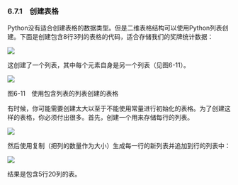    

### 6.7.1　创建表格

Python没有适合创建表格的数据类型。但是二维表格结构可以使用Python列表创建。下面是创建包含8行3列的表格的代码，适合存储我们的奖牌统计数据：

![](../Images/image06652.gif)

这创建了一个列表，其中每个元素自身是另一个列表（见图6-11）。

![](0-Assets/Epubook/程序员编程语言经典合集（计算机科学丛书5册套装），javapython编程语言含经典教材龙书《编译原理》%20(Bruce%20Eckel%20%20Alfred%20V.%20Aho%20%20Monica%20S.%20Lam%20etc.)%20(Z-Library)/images/image06653.jpeg)

图6-11　使用包含列表的列表创建的表格

有时候，你可能需要创建太大以至于不能使用常量进行初始化的表格。为了创建这样的表格，你必须付出很多。首先，创建一个用来存储每行的列表。

![](../Images/image06654.gif)

然后使用复制（把列的数量作为大小）生成每一行的新列表并追加到行的列表中：

![](../Images/image06655.gif)

结果是包含5行20列的表。